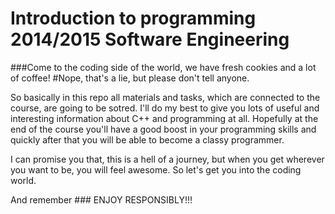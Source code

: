 Introduction to programming 2014/2015 Software Engineering
=====================

###Come to the coding side of the world, we have fresh cookies and a lot of coffee!
#Nope, that's a lie, but please don't tell anyone.

So basically in this repo all materials and tasks, which are connected to the course, are going to be sotred.
I'll do my best to give you lots of useful and interesting information about C++ and programming at all.
Hopefully at the end of the course you'll have a good boost in your programming skills and quickly after that you will be able to become a classy programmer.

I can promise you that, this is a hell of a journey, but when you get wherever you want to be, you will feel awesome. So let's get you into the coding world.

And remember ### ENJOY RESPONSIBLY!!!

